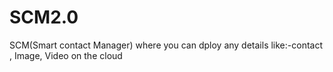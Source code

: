 # SCM2.0
SCM(Smart contact Manager) where you can dploy any details like:-contact , Image, Video on the cloud 
